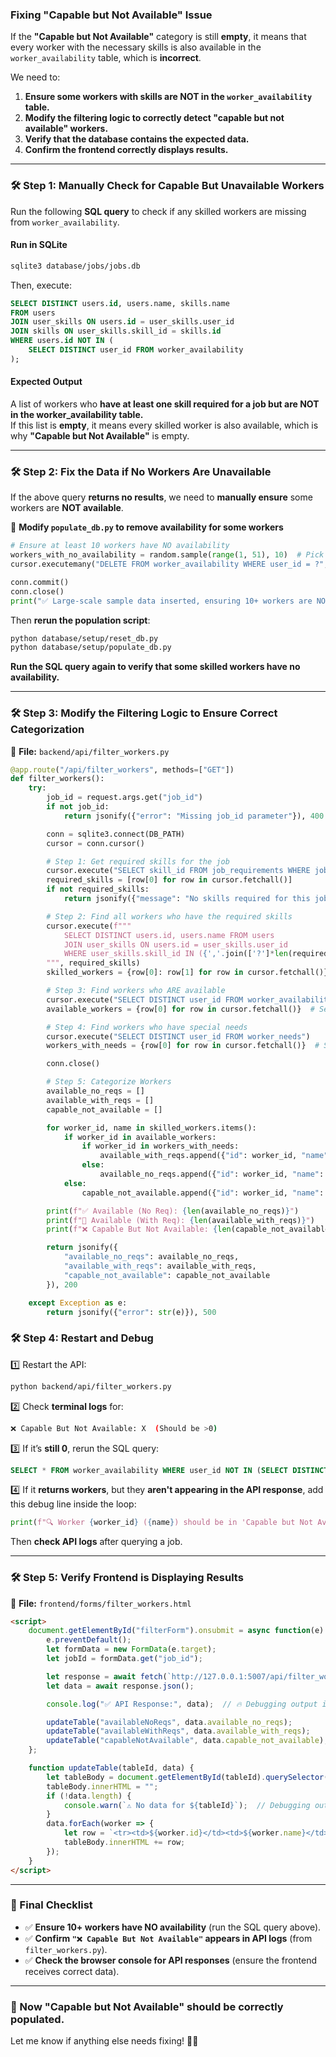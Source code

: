 ### **Fixing "Capable but Not Available" Issue**

If the **"Capable but Not Available"** category is still **empty**, it means that every worker with the necessary skills is also available in the `worker_availability` table, which is **incorrect**.

We need to:

1. **Ensure some workers with skills are NOT in the `worker_availability` table.**
2. **Modify the filtering logic to correctly detect "capable but not available" workers.**
3. **Verify that the database contains the expected data.**
4. **Confirm the frontend correctly displays results.**

---

### **🛠 Step 1: Manually Check for Capable But Unavailable Workers**

Run the following **SQL query** to check if any skilled workers are missing from `worker_availability`.

#### **Run in SQLite**

```sh
sqlite3 database/jobs/jobs.db
```

Then, execute:

```sql
SELECT DISTINCT users.id, users.name, skills.name 
FROM users
JOIN user_skills ON users.id = user_skills.user_id
JOIN skills ON user_skills.skill_id = skills.id
WHERE users.id NOT IN (
    SELECT DISTINCT user_id FROM worker_availability
);
```

#### **Expected Output**

A list of workers who **have at least one skill required for a job but are NOT in the worker_availability table.**  
If this list is **empty**, it means every skilled worker is also available, which is why **"Capable but Not Available"** is empty.

---

### **🛠 Step 2: Fix the Data if No Workers Are Unavailable**

If the above query **returns no results**, we need to **manually ensure** some workers are **NOT available**.

📄 **Modify `populate_db.py` to remove availability for some workers**

```python
# Ensure at least 10 workers have NO availability
workers_with_no_availability = random.sample(range(1, 51), 10)  # Pick 10 workers to have no shifts
cursor.executemany("DELETE FROM worker_availability WHERE user_id = ?", [(wid,) for wid in workers_with_no_availability])

conn.commit()
conn.close()
print("✅ Large-scale sample data inserted, ensuring 10+ workers are NOT available.")
```

Then **rerun the population script**:

```sh
python database/setup/reset_db.py
python database/setup/populate_db.py
```

**Run the SQL query again to verify that some skilled workers have no availability.**

---

### **🛠 Step 3: Modify the Filtering Logic to Ensure Correct Categorization**

📄 **File:** `backend/api/filter_workers.py`

```python
@app.route("/api/filter_workers", methods=["GET"])
def filter_workers():
    try:
        job_id = request.args.get("job_id")
        if not job_id:
            return jsonify({"error": "Missing job_id parameter"}), 400

        conn = sqlite3.connect(DB_PATH)
        cursor = conn.cursor()

        # Step 1: Get required skills for the job
        cursor.execute("SELECT skill_id FROM job_requirements WHERE job_id = ?", (job_id,))
        required_skills = [row[0] for row in cursor.fetchall()]
        if not required_skills:
            return jsonify({"message": "No skills required for this job"}), 200

        # Step 2: Find all workers who have the required skills
        cursor.execute(f"""
            SELECT DISTINCT users.id, users.name FROM users
            JOIN user_skills ON users.id = user_skills.user_id
            WHERE user_skills.skill_id IN ({','.join(['?']*len(required_skills))})
        """, required_skills)
        skilled_workers = {row[0]: row[1] for row in cursor.fetchall()}  # {user_id: name}

        # Step 3: Find workers who ARE available
        cursor.execute("SELECT DISTINCT user_id FROM worker_availability")
        available_workers = {row[0] for row in cursor.fetchall()}  # Set of available worker IDs

        # Step 4: Find workers who have special needs
        cursor.execute("SELECT DISTINCT user_id FROM worker_needs")
        workers_with_needs = {row[0] for row in cursor.fetchall()}  # Set of worker IDs with needs

        conn.close()

        # Step 5: Categorize Workers
        available_no_reqs = []
        available_with_reqs = []
        capable_not_available = []

        for worker_id, name in skilled_workers.items():
            if worker_id in available_workers:
                if worker_id in workers_with_needs:
                    available_with_reqs.append({"id": worker_id, "name": name})
                else:
                    available_no_reqs.append({"id": worker_id, "name": name})
            else:
                capable_not_available.append({"id": worker_id, "name": name})  # 🔥 Ensure this gets populated

        print(f"✅ Available (No Req): {len(available_no_reqs)}")
        print(f"🔶 Available (With Req): {len(available_with_reqs)}")
        print(f"❌ Capable But Not Available: {len(capable_not_available)}")  # Debugging output

        return jsonify({
            "available_no_reqs": available_no_reqs,
            "available_with_reqs": available_with_reqs,
            "capable_not_available": capable_not_available
        }), 200

    except Exception as e:
        return jsonify({"error": str(e)}), 500
```

### **🛠 Step 4: Restart and Debug**

1️⃣ Restart the API:

```sh
python backend/api/filter_workers.py
```

2️⃣ Check **terminal logs** for:

```sh
❌ Capable But Not Available: X  (Should be >0)
```

3️⃣ If it’s **still 0**, rerun the SQL query:

```sql
SELECT * FROM worker_availability WHERE user_id NOT IN (SELECT DISTINCT user_id FROM worker_availability);
```

4️⃣ If it **returns workers**, but they **aren't appearing in the API response**, add this debug line inside the loop:

```python
print(f"🔍 Worker {worker_id} ({name}) should be in 'Capable but Not Available'")
```

Then **check API logs** after querying a job.

---

### **🛠 Step 5: Verify Frontend is Displaying Results**

📄 **File:** `frontend/forms/filter_workers.html`

```html
<script>
    document.getElementById("filterForm").onsubmit = async function(e) {
        e.preventDefault();
        let formData = new FormData(e.target);
        let jobId = formData.get("job_id");

        let response = await fetch(`http://127.0.0.1:5007/api/filter_workers?job_id=${jobId}`);
        let data = await response.json();

        console.log("✅ API Response:", data);  // 🔥 Debugging output in browser console

        updateTable("availableNoReqs", data.available_no_reqs);
        updateTable("availableWithReqs", data.available_with_reqs);
        updateTable("capableNotAvailable", data.capable_not_available);
    };

    function updateTable(tableId, data) {
        let tableBody = document.getElementById(tableId).querySelector("tbody");
        tableBody.innerHTML = "";
        if (!data.length) {
            console.warn(`⚠️ No data for ${tableId}`);  // Debugging output
        }
        data.forEach(worker => {
            let row = `<tr><td>${worker.id}</td><td>${worker.name}</td></tr>`;
            tableBody.innerHTML += row;
        });
    }
</script>
```

---

### **🚀 Final Checklist**

- ✅ **Ensure 10+ workers have NO availability** (run the SQL query above).
- ✅ **Confirm `"❌ Capable But Not Available"` appears in API logs** (from `filter_workers.py`).
- ✅ **Check the browser console for API responses** (ensure the frontend receives correct data).

---

### **🚀 Now "Capable but Not Available" should be correctly populated.**

Let me know if anything else needs fixing! 🚀🔥